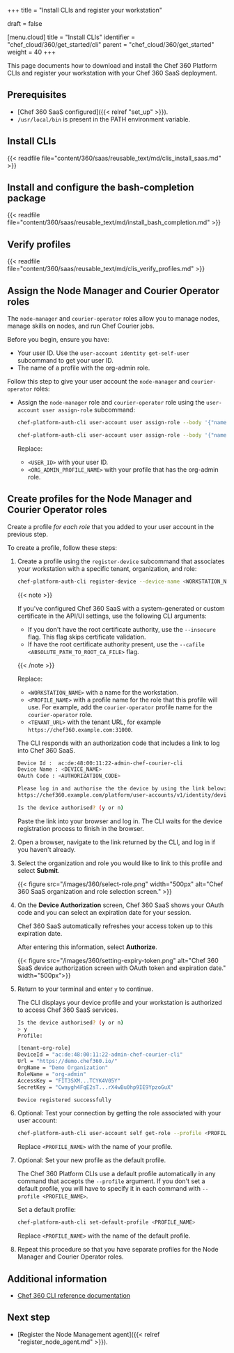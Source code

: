 +++
title = "Install CLIs and register your workstation"

draft = false

[menu.cloud]
title = "Install CLIs"
identifier = "chef_cloud/360/get_started/cli"
parent = "chef_cloud/360/get_started"
weight = 40
+++

This page documents how to download and install the Chef 360 Platform CLIs and register your workstation with your Chef 360 SaaS deployment.

## Prerequisites

- [Chef 360 SaaS configured]({{< relref "set_up" >}}).
- `/usr/local/bin` is present in the PATH environment variable.

## Install CLIs

{{< readfile file="content/360/saas/reusable_text/md/clis_install_saas.md" >}}

## Install and configure the bash-completion package

{{< readfile file="content/360/saas/reusable_text/md/install_bash_completion.md" >}}

## Verify profiles

{{< readfile file="content/360/saas/reusable_text/md/clis_verify_profiles.md" >}}

## Assign the Node Manager and Courier Operator roles

The `node-manager` and `courier-operator` roles allow you to manage nodes, manage skills on nodes, and run Chef Courier jobs.

Before you begin, ensure you have:

- Your user ID. Use the `user-account identity get-self-user` subcommand to get your user ID.
- The name of a profile with the org-admin role.

Follow this step to give your user account the `node-manager` and `courier-operator` roles:

- Assign the `node-manager` role and `courier-operator` role using the `user-account user assign-role` subcommand:

  ```sh
  chef-platform-auth-cli user-account user assign-role --body '{"name": "node-manager", "roleId": "6e7df273-928b-41ec-b6f6-e3f5138a6f9e"}' --userId <USER_ID> --profile <ORG_ADMIN_PROFILE_NAME>
  ```

  ```sh
  chef-platform-auth-cli user-account user assign-role --body '{"name": "courier-operator", "roleId": "ac12c3a6-95f7-429d-b3fc-584ce1cf74de"}' --userId <USER_ID> --profile <ORG_ADMIN_PROFILE_NAME>
  ```

  Replace:

  - `<USER_ID>` with your user ID.
  - `<ORG_ADMIN_PROFILE_NAME>` with your profile that has the org-admin role.

## Create profiles for the Node Manager and Courier Operator roles

Create a profile _for each role_ that you added to your user account in the previous step.

To create a profile, follow these steps:

1. Create a profile using the `register-device` subcommand that associates your workstation with a specific tenant, organization, and role:

    ```sh
    chef-platform-auth-cli register-device --device-name <WORKSTATION_NAME> --profile-name <PROFILE_NAME> --url <TENANT_URL>
    ```

    {{< note >}}

    If you've configured Chef 360 SaaS with a system-generated or custom certificate in the API/UI settings, use the following CLI arguments:

    - If you don't have the root certificate authority, use the `--insecure` flag. This flag skips certificate validation.
    - If have the root certificate authority present, use the `--cafile <ABSOLUTE_PATH_TO_ROOT_CA_FILE>` flag.

    {{< /note >}}

    Replace:

    - `<WORKSTATION_NAME>` with a name for the workstation.
    - `<PROFILE_NAME>` with a profile name for the role that this profile will use. For example, add the `courier-operator` profile name for the `courier-operator` role.
    - `<TENANT_URL>` with the tenant URL, for example `https://chef360.example.com:31000`.

    The CLI responds with an authorization code that includes a link to log into Chef 360 SaaS.

    ```sh
    Device Id :  ac:de:48:00:11:22-admin-chef-courier-cli
    Device Name : <DEVICE_NAME>
    OAuth Code : <AUTHORIZATION_CODE>

    Please log in and authorise the the device by using the link below:
    https://chef360.example.com/platform/user-accounts/v1/identity/device/ac:de:48:00:11:22-admin-chef-courier-cli/authorise?oauthCode=<AUTHORIZATION_CODE>&appType=chef-courier-cli&deviceName=<WORKSTATION>

    Is the device authorised? (y or n)
    ```

    Paste the link into your browser and log in.
    The CLI waits for the device registration process to finish in the browser.

1. Open a browser, navigate to the link returned by the CLI, and log in if you haven't already.

1. Select the organization and role you would like to link to this profile and select **Submit**.

    {{< figure src="/images/360/select-role.png" width="500px" alt="Chef 360 SaaS organization and role selection screen." >}}

1. On the **Device Authorization** screen, Chef 360 SaaS shows your OAuth code and you can select an expiration date for your session.

   Chef 360 SaaS automatically refreshes your access token up to this expiration date.

   After entering this information, select **Authorize**.

    {{< figure src="/images/360/setting-expiry-token.png" alt="Chef 360 SaaS device authorization screen with OAuth token and expiration date." width="500px">}}

1. Return to your terminal and enter `y` to continue.

    The CLI displays your device profile and your workstation is authorized to access Chef 360 SaaS services.

    ```sh
    Is the device authorised? (y or n)
    > y
    Profile:

    [tenant-org-role]
    DeviceId = "ac:de:48:00:11:22-admin-chef-courier-cli"
    Url = "https://demo.chef360.io/"
    OrgName = "Demo Organization"
    RoleName = "org-admin"
    AccessKey = "FIT3SXM...TCYK4V05Y"
    SecretKey = "Cwaygh4FqE2sT...rX4wBu0hp9IE9YpzoGuX"

    Device registered successfully
    ```

1. Optional: Test your connection by getting the role associated with your user account:

    ```sh
    chef-platform-auth-cli user-account self get-role --profile <PROFILE_NAME>
    ```

    Replace `<PROFILE_NAME>` with the name of your profile.

1. Optional: Set your new profile as the default profile.

    The Chef 360 Platform CLIs use a default profile automatically in any command that accepts the `--profile` argument.
    If you don't set a default profile, you will have to specify it in each command with `--profile <PROFILE_NAME>`.

    Set a default profile:

    ```sh
    chef-platform-auth-cli set-default-profile <PROFILE_NAME>
    ```

    Replace `<PROFILE_NAME>` with the name of the default profile.

1. Repeat this procedure so that you have separate profiles for the Node Manager and Courier Operator roles.

## Additional information

- [Chef 360 CLI reference documentation](https://docs.chef.io/360/1.2/reference/cli/)

## Next step

- [Register the Node Management agent]({{< relref "register_node_agent.md" >}}).
